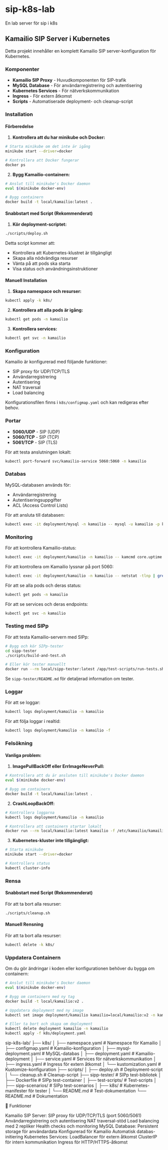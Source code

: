 # sip-k8s-lab
En lab server för sip i k8s

## Kamailio SIP Server i Kubernetes

Detta projekt innehåller en komplett Kamailio SIP server-konfiguration för Kubernetes.

### Komponenter

- **Kamailio SIP Proxy** - Huvudkomponenten för SIP-trafik
- **MySQL Database** - För användarregistrering och autentisering
- **Kubernetes Services** - För nätverkskommunikation
- **Ingress** - För extern åtkomst
- **Scripts** - Automatiserade deployment- och cleanup-script

### Installation

#### Förberedelse

1. **Kontrollera att du har minikube och Docker:**
```bash
# Starta minikube om det inte är igång
minikube start --driver=docker

# Kontrollera att Docker fungerar
docker ps
```

2. **Bygg Kamailio-containern:**
```bash
# Anslut till minikube's Docker daemon
eval $(minikube docker-env)

# Bygg containern
docker build -t local/kamailio:latest .
```

#### Snabbstart med Script (Rekommenderat)

1. **Kör deployment-scriptet:**
```bash
./scripts/deploy.sh
```

Detta script kommer att:
- Kontrollera att Kubernetes-klustret är tillgängligt
- Skapa alla nödvändiga resurser
- Vänta på att pods ska starta
- Visa status och användningsinstruktioner

#### Manuell Installation

1. **Skapa namespace och resurser:**
```bash
kubectl apply -k k8s/
```

2. **Kontrollera att alla pods är igång:**
```bash
kubectl get pods -n kamailio
```

3. **Kontrollera services:**
```bash
kubectl get svc -n kamailio
```

### Konfiguration

Kamailio är konfigurerad med följande funktioner:
- SIP proxy för UDP/TCP/TLS
- Användarregistrering
- Autentisering
- NAT traversal
- Load balancing

Konfigurationsfilen finns i `k8s/configmap.yaml` och kan redigeras efter behov.

### Portar

- **5060/UDP** - SIP (UDP)
- **5060/TCP** - SIP (TCP)
- **5061/TCP** - SIP (TLS)

För att testa anslutningen lokalt:
```bash
kubectl port-forward svc/kamailio-service 5060:5060 -n kamailio
```

### Databas

MySQL-databasen används för:
- Användarregistrering
- Autentiseringsuppgifter
- ACL (Access Control Lists)

För att ansluta till databasen:
```bash
kubectl exec -it deployment/mysql -n kamailio -- mysql -u kamailio -p kamailio
```

### Monitoring

För att kontrollera Kamailio-status:
```bash
kubectl exec -it deployment/kamailio -n kamailio -- kamcmd core.uptime
```

För att kontrollera om Kamailio lyssnar på port 5060:
```bash
kubectl exec -it deployment/kamailio -n kamailio -- netstat -tlnp | grep 5060
```

För att se alla pods och deras status:
```bash
kubectl get pods -n kamailio
```

För att se services och deras endpoints:
```bash
kubectl get svc -n kamailio
```

### Testing med SIPp

För att testa Kamailio-servern med SIPp:

```bash
# Bygg och kör SIPp-tester
cd sipp-tester
./scripts/build-and-test.sh

# Eller kör tester manuellt
docker run --rm local/sipp-tester:latest /app/test-scripts/run-tests.sh
```

Se `sipp-tester/README.md` för detaljerad information om tester.

### Loggar

För att se loggar:
```bash
kubectl logs deployment/kamailio -n kamailio
```

För att följa loggar i realtid:
```bash
kubectl logs deployment/kamailio -n kamailio -f
```

### Felsökning

#### Vanliga problem:

1. **ImagePullBackOff eller ErrImageNeverPull:**
```bash
# Kontrollera att du är ansluten till minikube's Docker daemon
eval $(minikube docker-env)

# Bygg om containern
docker build -t local/kamailio:latest .
```

2. **CrashLoopBackOff:**
```bash
# Kontrollera loggarna
kubectl logs deployment/kamailio -n kamailio

# Kontrollera att containern startar lokalt
docker run --rm local/kamailio:latest kamailio -f /etc/kamailio/kamailio.cfg -DD -E
```

3. **Kubernetes-kluster inte tillgängligt:**
```bash
# Starta minikube
minikube start --driver=docker

# Kontrollera status
kubectl cluster-info
```

### Rensa

#### Snabbstart med Script (Rekommenderat)

För att ta bort alla resurser:
```bash
./scripts/cleanup.sh
```

#### Manuell Rensning

För att ta bort alla resurser:
```bash
kubectl delete -k k8s/
```

### Uppdatera Containern

Om du gör ändringar i koden eller konfigurationen behöver du bygga om containern:

```bash
# Anslut till minikube's Docker daemon
eval $(minikube docker-env)

# Bygg om containern med ny tag
docker build -t local/kamailio:v2 .

# Uppdatera deployment med ny image
kubectl set image deployment/kamailio kamailio=local/kamailio:v2 -n kamailio

# Eller ta bort och skapa om deployment
kubectl delete deployment kamailio -n kamailio
kubectl apply -f k8s/deployment.yaml
```


sip-k8s-lab/
├── k8s/
│   ├── namespace.yaml          # Namespace för Kamailio
│   ├── configmap.yaml          # Kamailio-konfiguration
│   ├── mysql-deployment.yaml   # MySQL-databas
│   ├── deployment.yaml         # Kamailio-deployment
│   ├── service.yaml            # Services för nätverkskommunikation
│   ├── ingress.yaml            # Ingress för extern åtkomst
│   └── kustomization.yaml      # Kustomize-konfiguration
├── scripts/
│   ├── deploy.sh               # Deployment-script
│   └── cleanup.sh              # Cleanup-script
├── sipp-tester/                # SIPp test-bibliotek
│   ├── Dockerfile              # SIPp test-container
│   ├── test-scripts/           # Test-scripts
│   ├── sipp-scenarios/         # SIPp test-scenarios
│   ├── k8s/                    # Kubernetes-manifester för tester
│   └── README.md               # Test-dokumentation
└── README.md                   # Dokumentation

🚀 Funktioner

Kamailio SIP Server:
SIP proxy för UDP/TCP/TLS (port 5060/5061)
Användarregistrering och autentisering
NAT traversal-stöd
Load balancing med 2 repliker
Health checks och monitoring
MySQL Database:
Persistent storage för användardata
Konfigurerad för Kamailio
Automatisk databas-initiering
Kubernetes Services:
LoadBalancer för extern åtkomst
ClusterIP för intern kommunikation
Ingress för HTTP/HTTPS-åtkomst
